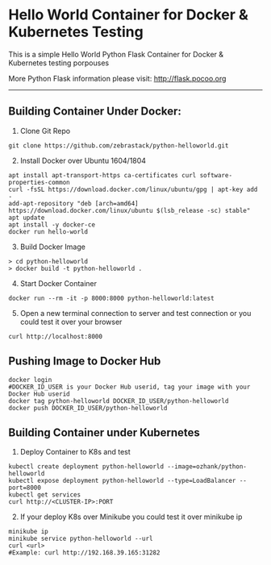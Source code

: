 # Hello World Container for Docker & Kubernetes Testing

This is a simple Hello World Python Flask Container for Docker & Kubernetes testing porpouses

More Python Flask information please visit: http://flask.pocoo.org

- - -

## Building Container Under Docker:

1) Clone Git Repo
```
git clone https://github.com/zebrastack/python-helloworld.git
```

2) Install Docker over Ubuntu 1604/1804
```
apt install apt-transport-https ca-certificates curl software-properties-common
curl -fsSL https://download.docker.com/linux/ubuntu/gpg | apt-key add -
add-apt-repository "deb [arch=amd64] https://download.docker.com/linux/ubuntu $(lsb_release -sc) stable"
apt update
apt install -y docker-ce
docker run hello-world
```

3) Build Docker Image
```
> cd python-helloworld
> docker build -t python-helloworld .
```

4) Start Docker Container
```
docker run --rm -it -p 8000:8000 python-helloworld:latest
```

5) Open a new terminal connection to server and test connection or you could test it over your browser
```
curl http://localhost:8000
````

## Pushing Image to Docker Hub
```
docker login
#DOCKER_ID_USER is your Docker Hub userid, tag your image with your Docker Hub userid
docker tag python-helloworld DOCKER_ID_USER/python-helloworld
docker push DOCKER_ID_USER/python-helloworld
```

## Building Container under Kubernetes
1) Deploy Container to K8s and test
```
kubectl create deployment python-helloworld --image=ozhank/python-helloworld
kubectl expose deployment python-helloworld --type=LoadBalancer --port=8000
kubectl get services
curl http://<CLUSTER-IP>:PORT
```
2) If your deploy K8s over Minikube you could test it over minikube ip
```
minikube ip
minikube service python-helloworld --url
curl <url>
#Example: curl http://192.168.39.165:31282
```

